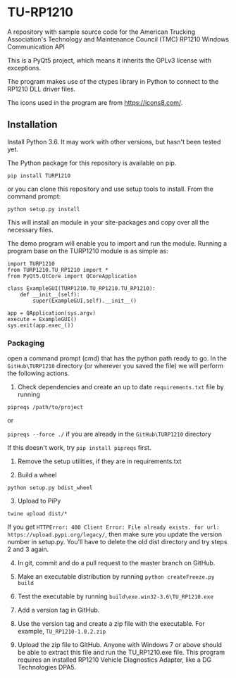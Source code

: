 # TU-RP1210
A repository with sample source code for the American Trucking Association's Technology and Maintenance Council (TMC) RP1210 Windows Communication API

This is a PyQt5 project, which means it inherits the GPLv3 license with exceptions. 

The program makes use of the ctypes library in Python to connect to the RP1210 DLL driver files. 

The icons used in the program are from https://icons8.com/.

## Installation
Install Python 3.6. It may work with other versions, but hasn't been tested yet.

The Python package for this repository is available on pip. 

```pip install TURP1210```

or you can clone this repository and use setup tools to install. From the command prompt: 

```python setup.py install```

This will install an module in your site-packages and copy over all the necessary files.

The demo program will enable you to import and run the module. Running a program base on the TURP1210 module is as simple as: 

```
import TURP1210 
from TURP1210.TU_RP1210 import *
from PyQt5.QtCore import QCoreApplication

class ExampleGUI(TURP1210.TU_RP1210.TU_RP1210):
    def __init__(self):
        super(ExampleGUI,self).__init__()

app = QApplication(sys.argv)
execute = ExampleGUI()
sys.exit(app.exec_())
```

### Packaging
open a command prompt (cmd) that has the python path ready to go. In the `GitHub\TURP1210` directory (or wherever you saved the file) we will perform the following actions.

  1. Check dependencies and create an up to date `requirements.txt` file by running 

```pipreqs /path/to/project```

 or 

 ```pipreqs --force ./``` if you are already in the  `GitHub\TURP1210` directory

If this doesn't work, try ```pip install pipreqs``` first.

  1. Remove the setup utilities, if they are in requirements.txt

  2. Build a wheel

 ```python setup.py bdist_wheel```

  3. Upload to PiPy

```twine upload dist/*```

If you get `HTTPError: 400 Client Error: File already exists. for url: https://upload.pypi.org/legacy/`, then make sure you update the version number in setup.py. You'll have to delete the old dist directory and try steps 2 and 3 again.

4. In git, commit and do a pull request to the master branch on GitHub.
 
5. Make an executable distribution by running ```python createFreeze.py build```

6. Test the executable by running ```build\exe.win32-3.6\TU_RP1210.exe```
 
5. Add a version tag in GitHub. 

6. Use the version tag and create a zip file with the executable. For example, `TU_RP1210-1.0.2.zip`

7. Upload the zip file to GitHub. Anyone with Windows 7 or above should be able to extract this file and run the TU_RP1210.exe file. This program requires an installed RP1210 Vehicle Diagnostics Adapter, like a DG Technologies DPA5.
 
